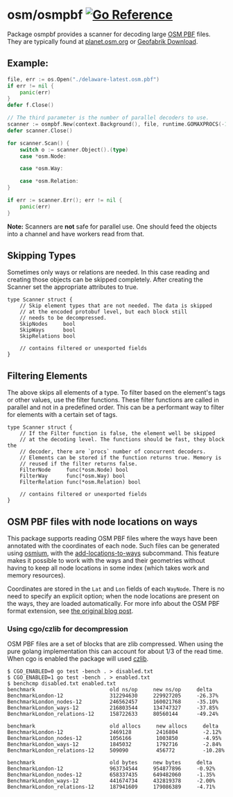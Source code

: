 # osm/osmpbf [![Go Reference](https://pkg.go.dev/badge/github.com/paulmach/osm.svg)](https://pkg.go.dev/github.com/paulmach/osm/osmpbf)

Package osmpbf provides a scanner for decoding large [OSM PBF](https://wiki.openstreetmap.org/wiki/PBF_Format) files.
They are typically found at [planet.osm.org](https://planet.openstreetmap.org/) or [Geofabrik Download](https://download.geofabrik.de/).

## Example:

```go
file, err := os.Open("./delaware-latest.osm.pbf")
if err != nil {
	panic(err)
}
defer f.Close()

// The third parameter is the number of parallel decoders to use.
scanner := osmpbf.New(context.Background(), file, runtime.GOMAXPROCS(-1))
defer scanner.Close()

for scanner.Scan() {
	switch o := scanner.Object().(type)
	case *osm.Node:

	case *osm.Way:

	case *osm.Relation:
}

if err := scanner.Err(); err != nil {
	panic(err)
}
```

**Note:** Scanners are **not** safe for parallel use. One should feed the
objects into a channel and have workers read from that.

## Skipping Types

Sometimes only ways or relations are needed. In this case reading and creating
those objects can be skipped completely. After creating the Scanner set the appropriate
attributes to true.

```
type Scanner struct {
	// Skip element types that are not needed. The data is skipped
	// at the encoded protobuf level, but each block still
	// needs to be decompressed.
	SkipNodes     bool
	SkipWays      bool
	SkipRelations bool

	// contains filtered or unexported fields
}
```

## Filtering Elements

The above skips all elements of a type. To filter based on the element's tags or
other values, use the filter functions. These filter functions are called in parallel
and not in a predefined order. This can be a performant way to filter for elements
with a certain set of tags.

```
type Scanner struct {
	// If the Filter function is false, the element well be skipped
	// at the decoding level. The functions should be fast, they block the
	// decoder, there are `procs` number of concurrent decoders.
	// Elements can be stored if the function returns true. Memory is
	// reused if the filter returns false.
	FilterNode     func(*osm.Node) bool
	FilterWay      func(*osm.Way) bool
	FilterRelation func(*osm.Relation) bool

	// contains filtered or unexported fields
}
```

## OSM PBF files with node locations on ways

This package supports reading OSM PBF files where the ways have been annotated with the coordinates of each node. Such files can be generated using [osmium](https://osmcode.org/osmium-tool), with the [add-locations-to-ways](https://docs.osmcode.org/osmium/latest/osmium-add-locations-to-ways.html) subcommand. This feature makes it possible to work with the ways and their geometries without having to keep all node locations in some index (which takes work and memory resources).

Coordinates are stored in the `Lat` and `Lon` fields of each `WayNode`. There is no need to specify an explicit option; when the node locations are present on the ways, they are loaded automatically. For more info about the OSM PBF format extension, see [the original blog post](https://blog.jochentopf.com/2016-04-20-node-locations-on-ways.html).

### Using cgo/czlib for decompression

OSM PBF files are a set of blocks that are zlib compressed. When using the pure golang
implementation this can account for about 1/3 of the read time. When cgo is enabled
the package will used [czlib](https://github.com/DataDog/czlib).

```
$ CGO_ENABLED=0 go test -bench . > disabled.txt
$ CGO_ENABLED=1 go test -bench . > enabled.txt
$ benchcmp disabled.txt enabled.txt
benchmark                        old ns/op     new ns/op     delta
BenchmarkLondon-12               312294630     229927205     -26.37%
BenchmarkLondon_nodes-12         246562457     160021768     -35.10%
BenchmarkLondon_ways-12          216803544     134747327     -37.85%
BenchmarkLondon_relations-12     158722633     80560144      -49.24%

benchmark                        old allocs     new allocs     delta
BenchmarkLondon-12               2469128        2416804        -2.12%
BenchmarkLondon_nodes-12         1056166        1003850        -4.95%
BenchmarkLondon_ways-12          1845032        1792716        -2.84%
BenchmarkLondon_relations-12     509090         456772         -10.28%

benchmark                        old bytes     new bytes     delta
BenchmarkLondon-12               963734544     954877896     -0.92%
BenchmarkLondon_nodes-12         658337435     649482060     -1.35%
BenchmarkLondon_ways-12          441674734     432819378     -2.00%
BenchmarkLondon_relations-12     187941609     179086389     -4.71%
```
